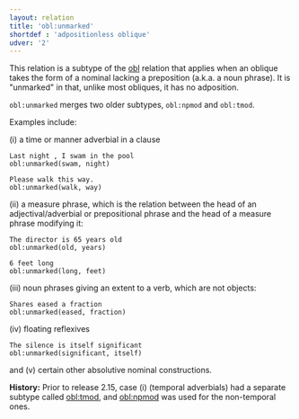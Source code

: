```yaml
---
layout: relation
title: 'obl:unmarked'
shortdef : 'adpositionless oblique'
udver: '2'
---
```


This relation is a subtype of the [obl]() relation that applies
when an oblique takes the form of a nominal lacking a preposition
(a.k.a. a noun phrase). It is "unmarked" in that, unlike most obliques,
it has no adposition.

`obl:unmarked` merges two older subtypes, `obl:npmod` and `obl:tmod`.

Examples include:

(i) a time or manner adverbial in a clause

~~~ sdparse
Last night , I swam in the pool
obl:unmarked(swam, night)
~~~

~~~ sdparse
Please walk this way.
obl:unmarked(walk, way)
~~~

(ii) a measure phrase, which is the relation between the head of an
adjectival/adverbial or prepositional phrase and the head of a measure
phrase modifying it:

~~~ sdparse
The director is 65 years old
obl:unmarked(old, years)
~~~

~~~ sdparse
6 feet long
obl:unmarked(long, feet)
~~~


(iii) noun phrases giving an extent to a verb, which are not objects:

~~~ sdparse
Shares eased a fraction
obl:unmarked(eased, fraction)
~~~


(iv) floating reflexives

~~~ sdparse
The silence is itself significant
obl:unmarked(significant, itself)
~~~


and (v) certain other absolutive nominal constructions.

**History:** Prior to release 2.15, case (i) (temporal adverbials) had a separate subtype called [obl:tmod](), and [obl:npmod]() was used for the non-temporal ones.
